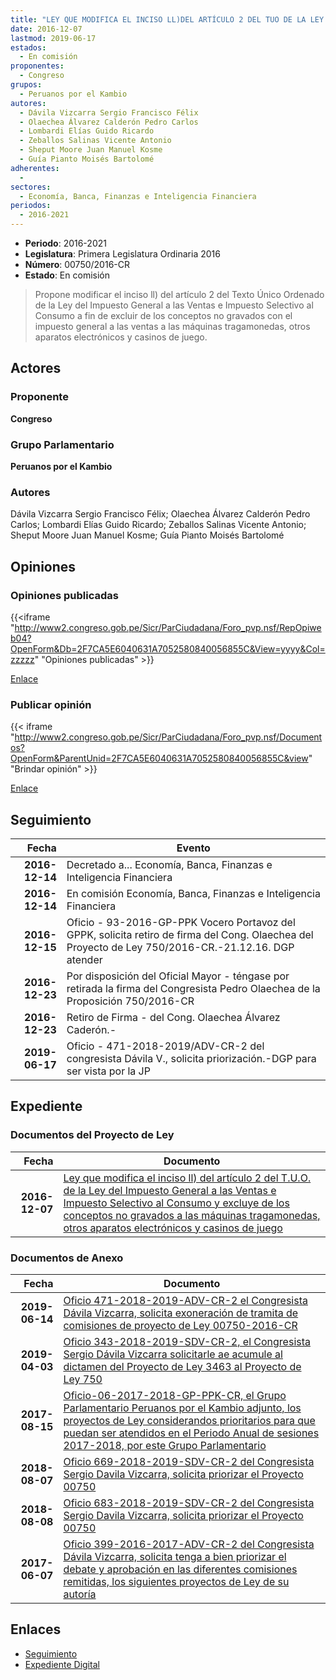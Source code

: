 ```yaml
---
title: "LEY QUE MODIFICA EL INCISO LL)DEL ARTÍCULO 2 DEL TUO DE LA LEY DEL IMPUESTO GENERAL A LAS VENTAS E IMPUESTO SELECTIVO AL CONSUMO Y EXCLUYE DE LOS CONCEPTOS NO GRAVADOS A LAS MÁQUINAS TRAGAMONEDAS, OTROS APARATOS ELECTRÓNICOS Y CASINOS DE JUEGO"
date: 2016-12-07
lastmod: 2019-06-17
estados: 
  - En comisión
proponentes: 
  - Congreso
grupos: 
  - Peruanos por el Kambio
autores: 
  - Dávila Vizcarra Sergio Francisco Félix
  - Olaechea Álvarez Calderón Pedro Carlos
  - Lombardi Elías Guido Ricardo
  - Zeballos Salinas Vicente Antonio
  - Sheput Moore Juan Manuel Kosme
  - Guía Pianto Moisés Bartolomé
adherentes: 
  - 
sectores: 
  - Economía, Banca, Finanzas e Inteligencia Financiera
periodos: 
  - 2016-2021
---
```


- **Periodo**: 2016-2021
- **Legislatura**: Primera Legislatura Ordinaria 2016
- **Número**: 00750/2016-CR
- **Estado**: En comisión

> Propone modificar el inciso ll) del artículo 2 del Texto Único Ordenado de la Ley del Impuesto General a las Ventas e Impuesto Selectivo al Consumo a fin de excluir de los conceptos no gravados con el impuesto general a las ventas a las máquinas tragamonedas, otros aparatos electrónicos y casinos de juego.


## Actores

### Proponente

**Congreso**

### Grupo Parlamentario

**Peruanos por el Kambio**

### Autores

Dávila Vizcarra Sergio Francisco Félix; Olaechea Álvarez Calderón Pedro Carlos; Lombardi Elías Guido Ricardo; Zeballos Salinas Vicente Antonio; Sheput Moore Juan Manuel Kosme; Guía Pianto Moisés Bartolomé


## Opiniones

### Opiniones publicadas

{{<iframe "http://www2.congreso.gob.pe/Sicr/ParCiudadana/Foro_pvp.nsf/RepOpiweb04?OpenForm&Db=2F7CA5E6040631A7052580840056855C&View=yyyy&Col=zzzzz" "Opiniones publicadas" >}}

[Enlace](http://www2.congreso.gob.pe/Sicr/ParCiudadana/Foro_pvp.nsf/RepOpiweb04?OpenForm&Db=2F7CA5E6040631A7052580840056855C&View=yyyy&Col=zzzzz)
### Publicar opinión

{{< iframe "http://www2.congreso.gob.pe/Sicr/ParCiudadana/Foro_pvp.nsf/Documentos?OpenForm&ParentUnid=2F7CA5E6040631A7052580840056855C&view" "Brindar opinión" >}}

[Enlace](http://www2.congreso.gob.pe/Sicr/ParCiudadana/Foro_pvp.nsf/Documentos?OpenForm&ParentUnid=2F7CA5E6040631A7052580840056855C&view)

## Seguimiento

| Fecha | Evento |
|------:|--------|
| **2016-12-14** | Decretado a... Economía, Banca, Finanzas e Inteligencia Financiera|
| **2016-12-14** | En comisión Economía, Banca, Finanzas e Inteligencia Financiera|
| **2016-12-15** | Oficio - 93-2016-GP-PPK Vocero Portavoz del GPPK, solicita retiro de firma del Cong. Olaechea del Proyecto de Ley 750/2016-CR.-21.12.16. DGP atender|
| **2016-12-23** | Por disposición del Oficial Mayor - téngase por retirada la firma del Congresista Pedro Olaechea de la Proposición 750/2016-CR|
| **2016-12-23** | Retiro de Firma - del Cong. Olaechea Álvarez Caderón.-|
| **2019-06-17** | Oficio - 471-2018-2019/ADV-CR-2 del congresista Dávila V., solicita priorización.-DGP para ser vista por la JP|


## Expediente


### Documentos del Proyecto de Ley

| Fecha | Documento |
|------:|--------|
| **2016-12-07** | [Ley que modifica el inciso ll) del artículo 2 del T.U.O. de la Ley del Impuesto General a las Ventas e Impuesto Selectivo al Consumo y excluye de los conceptos no gravados a las máquinas tragamonedas, otros aparatos electrónicos y casinos de juego](http://www.leyes.congreso.gob.pe/Documentos/2016_2021/Proyectos_de_Ley_y_de_Resoluciones_Legislativas/PL0075020161207..pdf) |

### Documentos de Anexo

| Fecha | Documento |
|------:|--------|
| **2019-06-14** | [Oficio 471-2018-2019-ADV-CR-2 el Congresista Dávila Vizcarra, solicita exoneración de tramita de comisiones de proyecto de Ley 00750-2016-CR](http://www.leyes.congreso.gob.pe/Documentos/2016_2021/Oficios/Congresistas/OFICIO-471-2018-2019-ADV-CR-2.pdf) |
| **2019-04-03** | [Oficio 343-2018-2019-SDV-CR-2, el Congresista Sergio Dávila Vizcarra solicitarle ae acumule al dictamen del Proyecto de Ley 3463 al Proyecto de Ley 750](http://www.leyes.congreso.gob.pe/Documentos/2016_2021/Oficios/Congresistas/OFICIO-343-2018-2019-SDV-CR-2.pdf) |
| **2017-08-15** | [Oficio-06-2017-2018-GP-PPK-CR, el Grupo Parlamentario Peruanos por el Kambio adjunto, los proyectos de Ley considerandos prioritarios para que puedan ser atendidos en el Periodo Anual de sesiones 2017-2018, por este Grupo Parlamentario](http://www.leyes.congreso.gob.pe/Documentos/2016_2021/Oficios/Grupos_Parlamentarios/OFICIO-06-2017-2018-GP-PPK-CR.pdf) |
| **2018-08-07** | [Oficio 669-2018-2019-SDV-CR-2 del Congresista Sergio Davila Vizcarra, solicita priorizar el Proyecto 00750](http://www.leyes.congreso.gob.pe/Documentos/2016_2021/Oficios/Congresistas/OFICIO-669-2018-2019-SDV-CR-2.pdf) |
| **2018-08-08** | [Oficio 683-2018-2019-SDV-CR-2 del Congresista Sergio Davila Vizcarra, solicita priorizar el Proyecto 00750](http://www.leyes.congreso.gob.pe/Documentos/2016_2021/Oficios/Congresistas/OFICIO-683-2018-2019-SDV-CR-2.pdf) |
| **2017-06-07** | [Oficio 399-2016-2017-ADV-CR-2 del Congresista Dávila Vizcarra, solicita tenga a bien priorizar el debate y aprobación en las diferentes comisiones remitidas, los siguientes proyectos de Ley de su autoría](http://www.leyes.congreso.gob.pe/Documentos/2016_2021/Oficios/Congresistas/OFICIO-399-2016-2017-ADV-CR-2.pdf) |

## Enlaces 

- [Seguimiento](http://www2.congreso.gob.pe/Sicr/TraDocEstProc/CLProLey2016.nsf/f7fff46988ca05b1052578e100829cc7/5cc2ac0ce57154f00525808400584060?OpenDocument)
- [Expediente Digital](http://www2.congreso.gob.pe/Sicr/TraDocEstProc/CLProLey2016.nsf/f7fff46988ca05b1052578e100829cc7/5cc2ac0ce57154f00525808400584060?OpenDocument&Click=05257FB7005EB655.eb71d0cf91d8294e05256cdf006b5706/$Body/0.1C6C)
